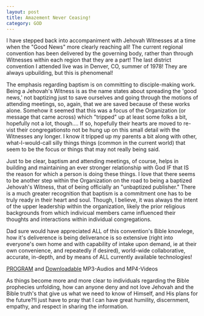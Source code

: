 ```yaml
---
layout: post
title: Amazement Never Ceasing!
category: GOD
---
```


I have stepped back into accompaniment with Jehovah Witnesses at a time when the "Good News" more clearly reaching all! The current regional convention has been delivered by the governing body, rather than through Witnesses within each region that they are a part! The last district convention I attended live was in Denver, CO, summer of 1978! They are always upbuilding, but this is phenomenal! 

The emphasis regarding baptism is on committing to disciple-making work. Being a Jehovah's Witness is as the name states about spreading the 'good news,' not baptizing just to save ourselves and going through the motions of attending meetings, so, again, that we are saved because of these works alone. Somehow it seemed that this was a focus of the Organization (or message that came across) which "tripped" up at least some folks a bit, hopefully not a lot, though.... If so, hopefully their hearts are moved to re-vist their congregationsto not be hung up on this small detail with the Witnesses any longer. I know it tripped up my parents a bit along with other, what-I-would-call silly things things (common in the current world) that seem to be the focus or things that may not really being said.

Just to be clear, baptism and attending meetings, of course, helps in building and maintaining an ever stronger relationship with God IF that IS the reason for which a person is doing these things. I love that there seems to be another step within the Organization on the road to being a baptized Jehovah's Witness, that of being officially an "unbaptized publisher." There is a much greater recognition that baptism is a commitment one has to be truly ready in their heart and soul. Though, I believe, it was always the intent of the upper leadership within the organization, likely the prior religious backgrounds from which indivicual members came influenced their thoughts and interactions within individual congregations.

Dad sure would have appreciated ALL of this convention's Bible knowlege, how it's deliverence is being deliverance is so extensive (right into everyone's own home and with capability of intake upon demand, ie at their own convenience, and repeatedly if desired), world-wide collaborative, accurate, in-depth, and by means of ALL currently available technologies!

[PROGRAM](https://www.jw.org/finder?wtlocale=E&pub=co-pgm20&srcid=share) and [Downloadable](https://www.jw.org/en/library/videos/#en/categories/2020Convention) MP3-Audios and MP4-Videos

 As things become more and more clear to individuals regarding the Bible prophecies unfolding, how can anyone deny and not love Jehovah and the Bible truth's that give us what we need to know of Himself, and His plans for the future?!I just have to pray that I can have great humility, discernment, empathy, and respect in sharing the information.
